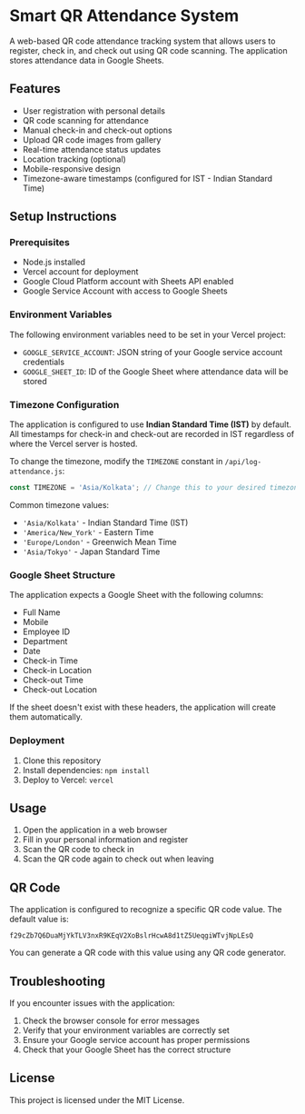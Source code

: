 # Smart QR Attendance System

A web-based QR code attendance tracking system that allows users to register, check in, and check out using QR code scanning. The application stores attendance data in Google Sheets.

## Features

- User registration with personal details
- QR code scanning for attendance
- Manual check-in and check-out options
- Upload QR code images from gallery
- Real-time attendance status updates
- Location tracking (optional)
- Mobile-responsive design
- Timezone-aware timestamps (configured for IST - Indian Standard Time)

## Setup Instructions

### Prerequisites

- Node.js installed
- Vercel account for deployment
- Google Cloud Platform account with Sheets API enabled
- Google Service Account with access to Google Sheets

### Environment Variables

The following environment variables need to be set in your Vercel project:

- `GOOGLE_SERVICE_ACCOUNT`: JSON string of your Google service account credentials
- `GOOGLE_SHEET_ID`: ID of the Google Sheet where attendance data will be stored

### Timezone Configuration

The application is configured to use **Indian Standard Time (IST)** by default. All timestamps for check-in and check-out are recorded in IST regardless of where the Vercel server is hosted.

To change the timezone, modify the `TIMEZONE` constant in `/api/log-attendance.js`:
```javascript
const TIMEZONE = 'Asia/Kolkata'; // Change this to your desired timezone
```

Common timezone values:
- `'Asia/Kolkata'` - Indian Standard Time (IST)
- `'America/New_York'` - Eastern Time
- `'Europe/London'` - Greenwich Mean Time
- `'Asia/Tokyo'` - Japan Standard Time

### Google Sheet Structure

The application expects a Google Sheet with the following columns:
- Full Name
- Mobile
- Employee ID
- Department
- Date
- Check-in Time
- Check-in Location
- Check-out Time
- Check-out Location

If the sheet doesn't exist with these headers, the application will create them automatically.

### Deployment

1. Clone this repository
2. Install dependencies: `npm install`
3. Deploy to Vercel: `vercel`

## Usage

1. Open the application in a web browser
2. Fill in your personal information and register
3. Scan the QR code to check in
4. Scan the QR code again to check out when leaving

## QR Code

The application is configured to recognize a specific QR code value. The default value is:
```
f29cZb7Q6DuaMjYkTLV3nxR9KEqV2XoBslrHcwA8d1tZ5UeqgiWTvjNpLEsQ
```

You can generate a QR code with this value using any QR code generator.

## Troubleshooting

If you encounter issues with the application:

1. Check the browser console for error messages
2. Verify that your environment variables are correctly set
3. Ensure your Google service account has proper permissions
4. Check that your Google Sheet has the correct structure

## License

This project is licensed under the MIT License.
